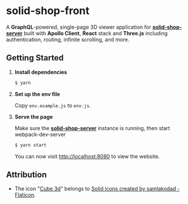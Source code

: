 # solid-shop-front

A **GraphQL**-powered, single-page 3D viewer application for **[solid-shop-server](https://github.com/macaronesia/solid-shop-server)** built with **Apollo Client**, **React** stack and **Three.js** including authentication, routing, infinite scrolling, and more.

## Getting Started

1. **Install dependencies**

    ```bash
    $ yarn
    ```

2. **Set up the env file**

    Copy `env.example.js` to `env.js`.

3. **Serve the page**

    Make sure the **[solid-shop-server](https://github.com/macaronesia/solid-shop-server)** instance is running, then start webpack-dev-server

    ```bash
    $ yarn start
    ```

    You can now visit [http://localhost:8080](http://localhost:8080) to view the website.

## Attribution

- The icon "[Cube 3d](src/assets/images/cube-3d.png)" belongs to [Solid icons created by samlakodad - Flaticon](https://www.flaticon.com/free-icons/solid "solid icons").
